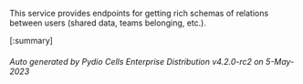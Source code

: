 






This service provides endpoints for getting rich schemas of relations between users (shared data, teams belonging, etc.).

[:summary]

###### Auto generated by Pydio Cells Enterprise Distribution v4.2.0-rc2 on 5-May-2023
